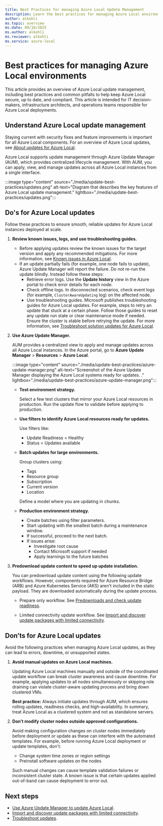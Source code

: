 ```yaml
---
title: Best Practices for managing Azure Local Update Management
description: Learn the best practices for managing Azure Local environments.
author: alkohli
ms.topic: overview
ms.date: 09/10/2025
ms.author: alkohli
ms.reviewer: alkohli
ms.service: azure-local
---
```


# Best practices for managing Azure Local environments

This article provides an overview of Azure Local update management, including best practices and common pitfalls to help keep Azure Local secure, up to date, and compliant. This article is intended for IT decision-makers, infrastructure architects, and operations teams responsible for Azure Local deployments.

## Understand Azure Local update management

Staying current with security fixes and feature improvements is important for all Azure Local components. For an overview of Azure Local updates, see [About updates for Azure Local](./about-updates-23h2.md).

Azure Local supports update management through Azure Update Manager (AUM), which provides centralized lifecycle management. With AUM, you can apply, view, and manage updates across all Azure Local instances from a single interface.

:::image type="content" source="./media/update-best-practices/updates.png" alt-text="Diagram that describes the key features of Azure Local update management." lightbox="./media/update-best-practices/updates.png":::

## Do's for Azure Local updates

Follow these practices to ensure smooth, reliable updates for Azure Local instances deployed at scale.

1. **Review known issues, logs, and use troubleshooting guides.**

   - Before applying updates review the known issues for the target version and apply any recommended mitigations. For more information, see [Known issues in Azure Local](../known-issues.md).
   - If an update partially fails (for example, one node fails to update), Azure Update Manager will report the failure. Do not re-run the update blindly. Instead follow these steps:
      - Retrieve error logs. Use the **Update history** view in the Azure portal to check error details for each node.
      - Check offline logs. In disconnected scenarios, check event logs (for example, `ClusterAwareUpdating` log) on the affected node.
      - Use troubleshooting guides. Microsoft publishes troubleshooting guides for Azure Local updates. For example, steps to retry an update that stuck at a certain phase. Follow those guides to reset any update run state or clear maintenance mode if needed. Ensure the cluster is stable before retrying the update. For more information, see [Troubleshoot solution updates for Azure Local](./update-troubleshooting-23h2.md).

1. **Use Azure Update Manager.**

   AUM provides a centralized view to apply and manage updates across all Azure Local instances. In the Azure portal, go to **Azure Update Manager** > **Resources** > **Azure Local**.

   :::image type="content" source="./media/update-best-practices/azure-update-manager.png" alt-text="Screenshot of the Azure Update Manager displaying the Azure Local systems ready for updates. ." lightbox="./media/update-best-practices/azure-update-manager.png":::

   - **Test environment strategy.**

      Select a few test clusters that mirror your Azure Local resources in production. Run the update flow to validate before applying to production.

   - **Use filters to identify Azure Local resources ready for updates.**

      Use filters like:
      - Update Readiness = Healthy
      - Status = Updates available

   - **Batch updates for large environments.**

      Group clusters using:
      - Tags
      - Resource group
      - Subscription
      - Current version
      - Location
   
      Define a model where you are updating in chunks.  

   - **Production environment strategy.**

      - Create batches using filter parameters.
      - Start updating with the smallest batch during a maintenance window.
      - If successful, proceed to the next batch.
      - If issues arise:
         - Investigate root cause
         - Contact Microsoft support if needed
         - Apply learnings to the future batches

1. **Predownload update content to speed up update installation.**

   You can predownload update content using the following update workflows. However, components required for Azure Resource Bridge (ARB) and Azure Kubernetes Service (AKS) aren't included in the static payload. They are downloaded automatically during the update process.

   - Prepare only workflow. See [Predownloads and check update readiness](./update-via-powershell-23h2.md#step-4-recommended-predownload-and-check-update-readiness).

   - Limited connectivity update workflow. See [Import and discover update packages with limited connectivity](./import-discover-updates-offline-23h2.md).

## Don’ts for Azure Local updates

Avoid the following practices when managing Azure Local updates, as they can lead to errors, downtime, or unsupported states.

1. **Avoid manual updates on Azure Local machines.**

   Updating Azure Local machines manually and outside of the coordinated update workflow can break cluster awareness and cause downtime. For example, applying updates to all nodes simultaneously or skipping role draining can violate cluster-aware updating process and bring down clustered VMs.

   **Best practice:** Always initiate updates through AUM, which ensures rolling updates, readiness checks, and high-availability. In summary, treat Azure Local as a clustered system and not as standalone servers.

1. **Don’t modify cluster nodes outside approved configurations.**

   Avoid making configuration changes on cluster nodes immediately before deployment or update as these can interfere with the automated templates. For example, before running Azure Local deployment or update templates, don't:

      - Change system time zones or region settings
      - Preinstall software updates on the nodes

   Such manual changes can cause template validation failures or inconsistent cluster state. A known issue is that certain updates applied out-of-band can cause deployment to error out.

## Next steps

- [Use Azure Update Manager to update Azure Local](./azure-update-manager-23h2.md).
- [Import and discover update packages with limited connectivity](./import-discover-updates-offline-23h2.md).
- [Troubleshoot updates](./update-troubleshooting-23h2.md).
